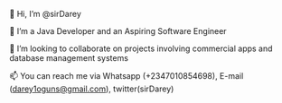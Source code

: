 👋 Hi, I’m @sirDarey 

👀 I’m a Java Developer and an Aspiring Software Engineer

💞️ I’m looking to collaborate on projects involving commercial apps and database management systems

📫 You can reach me via Whatsapp (+2347010854698), E-mail (darey1oguns@gmail.com), twitter(sirDarey)
